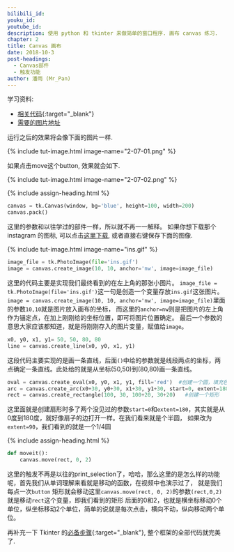 ```yaml
---
bilibili_id: 
youku_id: 
youtube_id: 
description: 使用 python 和 tkinter 来做简单的窗口程序. 画布 canvas 练习.
chapter: 2
title: Canvas 画布
date: 2018-10-3
post-headings:
  - Canvas部件
  - 触发功能
author: 潘雨 (Mr_Pan)
---
```


学习资料:
  * [相关代码](https://github.com/wangliyao518/tutorials/blob/master/tkinterTUT/tk8_canvas.py){:target="_blank"}
  * [需要的图片地址](/static/results/tkinter/ins.gif)


运行之后的效果将会像下面的图片一样.

{% include tut-image.html image-name="2-07-01.png" %}

如果点击move这个button, 效果就会如下.

{% include tut-image.html image-name="2-07-02.png" %}





{% include assign-heading.html %}

```python
canvas = tk.Canvas(window, bg='blue', height=100, width=200)
canvas.pack()
```

这里的参数和以往学过的部件一样，所以就不再一一解释。
如果你想下载那个 instagram 的图标, 可以点击[这里下载](/static/results/tkinter/ins.gif), 或者直接右键保存下面的图像.

{% include tut-image.html image-name="ins.gif" %}

```python
image_file = tk.PhotoImage(file='ins.gif')
image = canvas.create_image(10, 10, anchor='nw', image=image_file)
```

这里的代码主要是实现我们最终看到的在左上角的那张小图片。
`image_file = tk.PhotoImage(file='ins.gif')`这一句是创造一个变量存放`ins.gif`这张图片。
`image = canvas.create_image(10, 10, anchor='nw', image=image_file)`里面的参数`10,10`就是图片放入画布的坐标，
而这里的`anchor=nw`则是把图片的左上角作为锚定点，在加上刚刚给的坐标位置，即可将图片位置确定。
最后一个参数的意思大家应该都知道，就是将刚刚存入的图片变量，赋值给`image`。

```python
x0, y0, x1, y1= 50, 50, 80, 80
line = canvas.create_line(x0, y0, x1, y1)
```

这段代码主要实现的是画一条直线，后面`()`中给的参数就是线段两点的坐标，两点确定一条直线。此处给的就是从坐标(50,50)到(80,80)画一条直线。

```python
oval = canvas.create_oval(x0, y0, x1, y1, fill='red')  #创建一个圆，填充色为`red`红色
arc = canvas.create_arc(x0+30, y0+30, x1+30, y1+30, start=0, extent=180)  #创建一个扇形
rect = canvas.create_rectangle(100, 30, 100+20, 30+20)   #创建一个矩形
```

这里面就是创建扇形时多了两个没见过的参数`start=0`和`extent=180`，其实就是从0度到180度，就好像扇子的边打开一样。在我们看来就是个半圆，
如果改为`extent=90`，我们看到的就是一个1/4圆






{% include assign-heading.html %}

```python
def moveit():
    canvas.move(rect, 0, 2)
```

这里的触发不再是以往的print_selection了，哈哈，那么这里的是怎么样的功能呢，首先我们从单词理解来看就是移动的函数，在视频中也演示过了，
就是我们每点一次`button` 矩形就会移动这里`canvas.move(rect, 0, 2)`的参数`(rect,0,2)`就是移动`rect`这个变量，即我们看到的矩形
后面的0和2，也就是横坐标移动0个单位，纵坐标移动2个单位，简单的说就是每次点击，横向不动，纵向移动两个单位。

再补充一下 Tkinter 的[必备步骤](https://github.com/wangliyao518/tutorials/blob/master/tkinterTUT/tk8_canvas.py){:target="_blank"},
整个框架的全部代码就完美了.